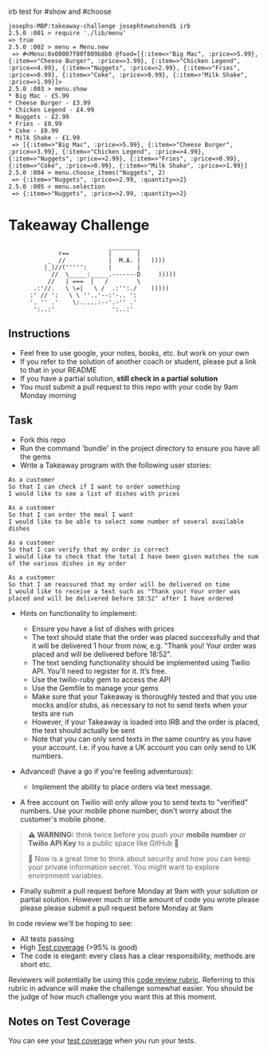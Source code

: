
irb test for #show and #choose
```
josephs-MBP:takeaway-challenge josephtownshend$ irb
2.5.0 :001 > require './lib/menu'
=> true
2.5.0 :002 > menu = Menu.new
 => #<Menu:0x00007f80f809b8b8 @food=[{:item=>"Big Mac", :price=>5.99}, {:item=>"Cheese Burger", :price=>3.99}, {:item=>"Chicken Legend", :price=>4.99}, {:item=>"Nuggets", :price=>2.99}, {:item=>"Fries", :price=>0.99}, {:item=>"Coke", :price=>0.99}, {:item=>"Milk Shake", :price=>1.99}]>
2.5.0 :003 > menu.show
* Big Mac - £5.99
* Cheese Burger - £3.99
* Chicken Legend - £4.99
* Nuggets - £2.99
* Fries - £0.99
* Coke - £0.99
* Milk Shake - £1.99
 => [{:item=>"Big Mac", :price=>5.99}, {:item=>"Cheese Burger", :price=>3.99}, {:item=>"Chicken Legend", :price=>4.99}, {:item=>"Nuggets", :price=>2.99}, {:item=>"Fries", :price=>0.99}, {:item=>"Coke", :price=>0.99}, {:item=>"Milk Shake", :price=>1.99}]
2.5.0 :004 > menu.choose_items("Nuggets", 2)
 => {:item=>"Nuggets", :price=>2.99, :quantity=>2}
2.5.0 :005 > menu.selection
 => {:item=>"Nuggets", :price=>2.99, :quantity=>2}
```







Takeaway Challenge
==================
```
                            _________
              r==           |       |
           _  //            |  M.A. |   ))))
          |_)//(''''':      |       |
            //  \_____:_____.-------D     )))))
           //   | ===  |   /        \
       .:'//.   \ \=|   \ /  .:'':./    )))))
      :' // ':   \ \ ''..'--:'-.. ':
      '. '' .'    \:.....:--'.-'' .'
       ':..:'                ':..:'

 ```

Instructions
-------

* Feel free to use google, your notes, books, etc. but work on your own
* If you refer to the solution of another coach or student, please put a link to that in your README
* If you have a partial solution, **still check in a partial solution**
* You must submit a pull request to this repo with your code by 9am Monday morning

Task
-----

* Fork this repo
* Run the command 'bundle' in the project directory to ensure you have all the gems
* Write a Takeaway program with the following user stories:

```
As a customer
So that I can check if I want to order something
I would like to see a list of dishes with prices

As a customer
So that I can order the meal I want
I would like to be able to select some number of several available dishes

As a customer
So that I can verify that my order is correct
I would like to check that the total I have been given matches the sum of the various dishes in my order

As a customer
So that I am reassured that my order will be delivered on time
I would like to receive a text such as "Thank you! Your order was placed and will be delivered before 18:52" after I have ordered
```

* Hints on functionality to implement:
  * Ensure you have a list of dishes with prices
  * The text should state that the order was placed successfully and that it will be delivered 1 hour from now, e.g. "Thank you! Your order was placed and will be delivered before 18:52".
  * The text sending functionality should be implemented using Twilio API. You'll need to register for it. It’s free.
  * Use the twilio-ruby gem to access the API
  * Use the Gemfile to manage your gems
  * Make sure that your Takeaway is thoroughly tested and that you use mocks and/or stubs, as necessary to not to send texts when your tests are run
  * However, if your Takeaway is loaded into IRB and the order is placed, the text should actually be sent
  * Note that you can only send texts in the same country as you have your account. I.e. if you have a UK account you can only send to UK numbers.

* Advanced! (have a go if you're feeling adventurous):
  * Implement the ability to place orders via text message.

* A free account on Twilio will only allow you to send texts to "verified" numbers. Use your mobile phone number, don't worry about the customer's mobile phone.

> :warning: **WARNING:** think twice before you push your **mobile number** or **Twilio API Key** to a public space like GitHub :eyes:
>
> :key: Now is a great time to think about security and how you can keep your private information secret. You might want to explore environment variables.

* Finally submit a pull request before Monday at 9am with your solution or partial solution.  However much or little amount of code you wrote please please please submit a pull request before Monday at 9am


In code review we'll be hoping to see:

* All tests passing
* High [Test coverage](https://github.com/makersacademy/course/blob/main/pills/test_coverage.md) (>95% is good)
* The code is elegant: every class has a clear responsibility, methods are short etc.

Reviewers will potentially be using this [code review rubric](docs/review.md).  Referring to this rubric in advance will make the challenge somewhat easier.  You should be the judge of how much challenge you want this at this moment.

Notes on Test Coverage
------------------

You can see your [test coverage](https://github.com/makersacademy/course/blob/main/pills/test_coverage.md) when you run your tests.
